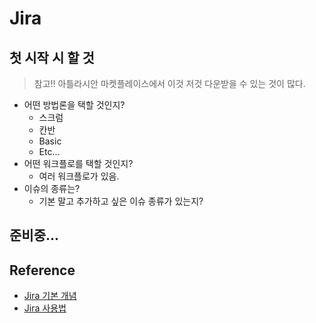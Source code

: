 # Jira

## 첫 시작 시 할 것

> 참고!! 아틀라시안 마켓플레이스에서 이것 저것 다운받을 수 있는 것이 많다.

* 어떤 방법론을 택할 것인지?
   * 스크럼
   * 칸반
   * Basic
   * Etc...
* 어떤 워크플로를 택할 것인지?
   * 여러 워크플로가 있음.
* 이슈의 종류는?
   * 기본 말고 추가하고 싶은 이슈 종류가 있는지?


## 준비중...

## Reference

* [Jira 기본 개념](http://hellogohn.com/post_one160)
* [Jira 사용법](http://uxd.team.handstudio.net/post/64286399069/jira%EB%A5%BC-%ED%86%B5%ED%95%B4-%ED%94%84%EB%A1%9C%ED%8E%98%EC%85%94%EB%84%90%ED%95%98%EA%B2%8C-%ED%94%84%EB%A1%9C%EC%A0%9D%ED%8A%B8-%ED%98%91%EC%97%85%ED%95%98%EA%B8%B0)